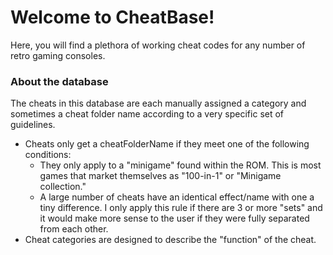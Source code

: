 # Welcome to CheatBase!

Here, you will find a plethora of working cheat codes for any number of retro gaming consoles.

### About the database

The cheats in this database are each manually assigned a category and sometimes a cheat folder name according to a very specific set of guidelines.

* Cheats only get a cheatFolderName if they meet one of the following conditions:
  * They only apply to a "minigame" found within the ROM. This is most games that market themselves as "100-in-1" or "Minigame collection."
  * A large number of cheats have an identical effect/name with one a tiny difference. I only apply this rule if there are 3 or more "sets" and it would make more sense to the user if they were fully separated from each other.
* Cheat categories are designed to describe the "function" of the cheat.
